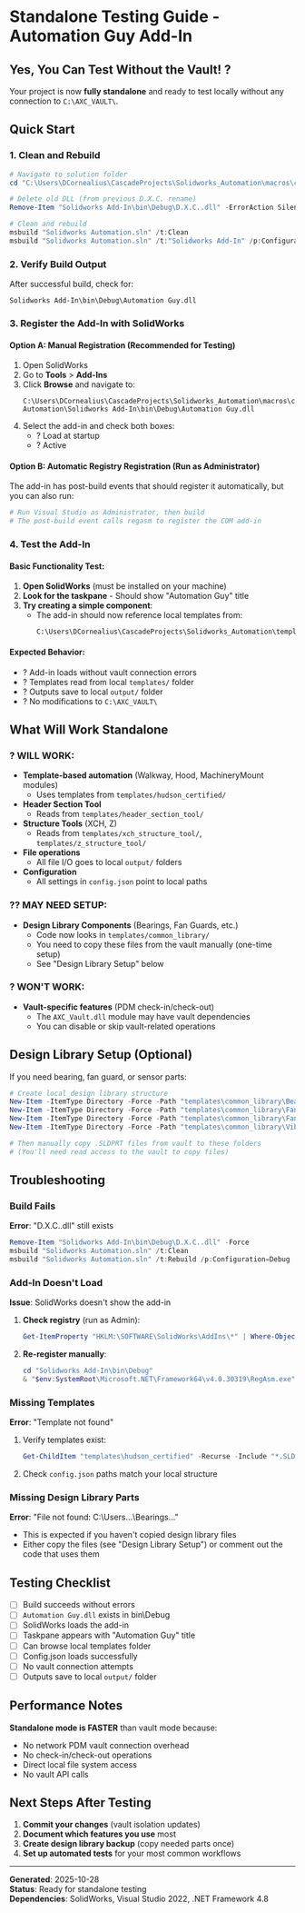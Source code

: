 # Standalone Testing Guide - Automation Guy Add-In

## Yes, You Can Test Without the Vault! ?

Your project is now **fully standalone** and ready to test locally without any connection to `C:\AXC_VAULT\`.

## Quick Start

### 1. Clean and Rebuild
```powershell
# Navigate to solution folder
cd "C:\Users\DCornealius\CascadeProjects\Solidworks_Automation\macros\csharp\Solidworks-Automation"

# Delete old DLL (from previous D.X.C. rename)
Remove-Item "Solidworks Add-In\bin\Debug\D.X.C..dll" -ErrorAction SilentlyContinue

# Clean and rebuild
msbuild "Solidworks Automation.sln" /t:Clean
msbuild "Solidworks Automation.sln" /t:"Solidworks Add-In" /p:Configuration=Debug
```

### 2. Verify Build Output
After successful build, check for:
```
Solidworks Add-In\bin\Debug\Automation Guy.dll
```

### 3. Register the Add-In with SolidWorks

#### Option A: Manual Registration (Recommended for Testing)
1. Open SolidWorks
2. Go to **Tools** > **Add-Ins**
3. Click **Browse** and navigate to:
   ```
   C:\Users\DCornealius\CascadeProjects\Solidworks_Automation\macros\csharp\Solidworks-Automation\Solidworks Add-In\bin\Debug\Automation Guy.dll
   ```
4. Select the add-in and check both boxes:
   - ? Load at startup
   - ? Active

#### Option B: Automatic Registry Registration (Run as Administrator)
The add-in has post-build events that should register it automatically, but you can also run:
```powershell
# Run Visual Studio as Administrator, then build
# The post-build event calls regasm to register the COM add-in
```

### 4. Test the Add-In

#### Basic Functionality Test:
1. **Open SolidWorks** (must be installed on your machine)
2. **Look for the taskpane** - Should show "Automation Guy" title
3. **Try creating a simple component**:
   - The add-in should now reference local templates from:
     ```
     C:\Users\DCornealius\CascadeProjects\Solidworks_Automation\templates\hudson_certified\
     ```

#### Expected Behavior:
- ? Add-in loads without vault connection errors
- ? Templates read from local `templates/` folder
- ? Outputs save to local `output/` folder
- ? No modifications to `C:\AXC_VAULT\`

## What Will Work Standalone

### ? WILL WORK:
- **Template-based automation** (Walkway, Hood, MachineryMount modules)
  - Uses templates from `templates/hudson_certified/`
- **Header Section Tool**
  - Reads from `templates/header_section_tool/`
- **Structure Tools** (XCH, Z)
  - Reads from `templates/xch_structure_tool/`, `templates/z_structure_tool/`
- **File operations**
  - All file I/O goes to local `output/` folders
- **Configuration**
  - All settings in `config.json` point to local paths

### ?? MAY NEED SETUP:
- **Design Library Components** (Bearings, Fan Guards, etc.)
  - Code now looks in `templates/common_library/`
  - You need to copy these files from the vault manually (one-time setup)
  - See "Design Library Setup" below

### ? WON'T WORK:
- **Vault-specific features** (PDM check-in/check-out)
  - The `AXC_Vault.dll` module may have vault dependencies
  - You can disable or skip vault-related operations

## Design Library Setup (Optional)

If you need bearing, fan guard, or sensor parts:

```powershell
# Create local design library structure
New-Item -ItemType Directory -Force -Path "templates\common_library\Bearings"
New-Item -ItemType Directory -Force -Path "templates\common_library\Fan Guards"
New-Item -ItemType Directory -Force -Path "templates\common_library\Fan Rings"
New-Item -ItemType Directory -Force -Path "templates\common_library\Vibration Sensors"

# Then manually copy .SLDPRT files from vault to these folders
# (You'll need read access to the vault to copy files)
```

## Troubleshooting

### Build Fails
**Error**: "D.X.C..dll" still exists
```powershell
Remove-Item "Solidworks Add-In\bin\Debug\D.X.C..dll" -Force
msbuild "Solidworks Automation.sln" /t:Clean
msbuild "Solidworks Automation.sln" /t:Rebuild /p:Configuration=Debug
```

### Add-In Doesn't Load
**Issue**: SolidWorks doesn't show the add-in

1. **Check registry** (run as Admin):
   ```powershell
   Get-ItemProperty "HKLM:\SOFTWARE\SolidWorks\AddIns\*" | Where-Object {$_.Title -like "*Automation*"}
   ```

2. **Re-register manually**:
   ```powershell
   cd "Solidworks Add-In\bin\Debug"
   & "$env:SystemRoot\Microsoft.NET\Framework64\v4.0.30319\RegAsm.exe" "Automation Guy.dll" /codebase
   ```

### Missing Templates
**Error**: "Template not found"

1. Verify templates exist:
   ```powershell
   Get-ChildItem "templates\hudson_certified" -Recurse -Include "*.SLDPRT","*.SLDASM","*.SLDDRW"
   ```

2. Check `config.json` paths match your local structure

### Missing Design Library Parts
**Error**: "File not found: C:\Users\...\Bearings\..."

- This is expected if you haven't copied design library files
- Either copy the files (see "Design Library Setup") or comment out the code that uses them

## Testing Checklist

- [ ] Build succeeds without errors
- [ ] `Automation Guy.dll` exists in bin\Debug
- [ ] SolidWorks loads the add-in
- [ ] Taskpane appears with "Automation Guy" title
- [ ] Can browse local templates folder
- [ ] Config.json loads successfully
- [ ] No vault connection attempts
- [ ] Outputs save to local `output/` folder

## Performance Notes

**Standalone mode is FASTER** than vault mode because:
- No network PDM vault connection overhead
- No check-in/check-out operations
- Direct local file system access
- No vault API calls

## Next Steps After Testing

1. **Commit your changes** (vault isolation updates)
2. **Document which features you use** most
3. **Create design library backup** (copy needed parts once)
4. **Set up automated tests** for your most common workflows

---
**Generated**: 2025-10-28  
**Status**: Ready for standalone testing  
**Dependencies**: SolidWorks, Visual Studio 2022, .NET Framework 4.8
